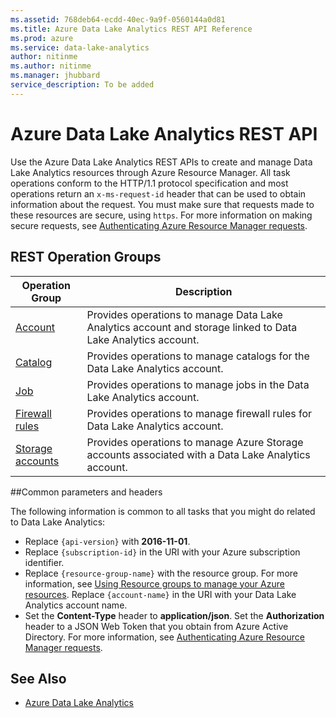 ```yaml
---
ms.assetid: 768deb64-ecdd-40ec-9a9f-0560144a0d81
ms.title: Azure Data Lake Analytics REST API Reference
ms.prod: azure
ms.service: data-lake-analytics
author: nitinme
ms.author: nitinme
ms.manager: jhubbard
service_description: To be added
---
```


# Azure Data Lake Analytics REST API

Use the Azure Data Lake Analytics REST APIs to create and manage Data Lake Analytics resources through Azure Resource Manager. All task operations conform to the HTTP/1.1 protocol specification and most operations return an `x-ms-request-id` header that can be used to obtain information about the request. You must make sure that requests made to these resources are secure, using `https`. For more information on making secure requests, see [Authenticating Azure Resource Manager requests](https://msdn.microsoft.com/library/azure/dn790557.aspx).

## REST Operation Groups

| Operation Group | Description |
|-----------------|-------------|
|[Account](~/docs-ref-autogen/datalakeanalytics/Account.json)| Provides operations to manage Data Lake Analytics account and storage linked to Data Lake Analytics account. |
|[Catalog](catalog-management-apis.md) | Provides operations to manage catalogs for the Data Lake Analytics account. |
|[Job](job-management-apis.md) | Provides operations to manage jobs in the Data Lake Analytics account. |
|[Firewall rules](~/docs-ref-autogen/datalakeanalytics/FirewallRules.json) | Provides operations to manage firewall rules for Data Lake Analytics account. |
|[Storage accounts](~/docs-ref-autogen/datalakeanalytics/StorageAccounts.json) | Provides operations to manage Azure Storage accounts associated with a Data Lake Analytics account. |

##Common parameters and headers

The following information is common to all tasks that you might do related to Data Lake Analytics:

* Replace `{api-version}` with **2016-11-01**.
* Replace `{subscription-id}` in the URI with your Azure subscription identifier.
* Replace `{resource-group-name}` with the resource group. For more information, see [Using Resource groups to manage your Azure resources](https://azure.microsoft.com/documentation/articles/azure-preview-portal-using-resource-groups/).
Replace `{account-name}` in the URI with your Data Lake Analytics account name.
* Set the **Content-Type** header to **application/json**.
Set the **Authorization** header to a JSON Web Token that you obtain from Azure Active Directory. For more information, see [Authenticating Azure Resource Manager requests](https://msdn.microsoft.com/library/azure/dn790557.aspx).


## See Also

- [Azure Data Lake Analytics](https://azure.microsoft.com/services/data-lake-analytics/)